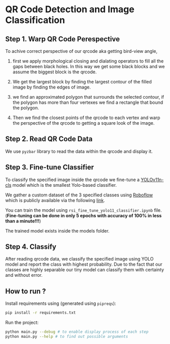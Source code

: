 # QR Code Detection and Image Classification

  

## Step 1. Warp QR Code Perespective

  

To achive correct perspective of our qrcode aka getting bird-view angle,

  

1. first we apply morphological closing and dialating operators to fill all the gaps between black holes. In this way we get some black blocks and we assume the biggest block is the qrcode.

2. We get the largest block by finding the largest contour of the filled image by finding the edges of image.

3. we find an approximated polygon that surrounds the selected contour, if the polygon has more than four vertexes we find a rectangle that bound the polygon. 

4. Then we find the closest points of the qrcode to each vertex and warp the perspective of the qrcode to getting a square look of the image.

## Step 2. Read QR Code Data

We use `pyzbar` library to read the data within the qrcode and display it.


## Step 3. Fine-tune Classifier

To classify the specified image inside the qrcode we fine-tune a [YOLOv11n-cls](https://docs.ultralytics.com/tasks/classify/)  model which is the smallest Yolo-based classifier. 

We gather a custom dataset of the 3 specified classes using [Roboflow](https://app.roboflow.com/) which is publicly available via the following [link](https://universe.roboflow.com/alidatasets/rsi-test).

You can train the model using `rsi_fine_tune_yolo11_classifier.ipynb` file. (**Fine-tuning can be done in only 5 epochs with accuracy of 100% in less than a minute!!!**)

The trained model exists inside the models folder.
## Step 4. Classify

After reading qrcode data, we classify the specified image using YOLO model and report the class with highest probability. Due to the fact that our classes are highly separable our tiny model can classify them with certainty and without error.


## How to run ?

Install requirements using (generated using `pipreqs`): 

```bash
pip install -r requirements.txt
```

Run the project:
```bash
python main.py --debug # to enable display process of each step
python main.py --help # to find out possible arguments
```